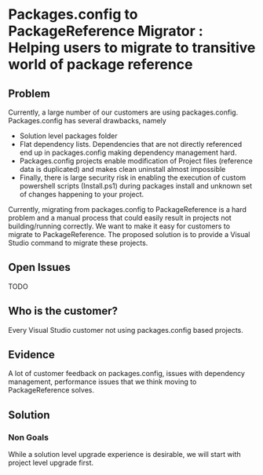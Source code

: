 # Packages.config to PackageReference Migrator : Helping users to migrate to transitive world of package reference

## Problem
Currently, a large number of our customers are using packages.config. 
Packages.config has several drawbacks, namely
* Solution level packages folder
* Flat dependency lists. Dependencies that are not directly referenced end up in packages.config making dependency management hard.
* Packages.config projects enable modification of Project files (reference data is duplicated) and makes clean uninstall almost impossible
* Finally, there is large security risk in enabling the execution of custom powershell scripts (Install.ps1) during packages install and unknown set of changes happening to your project.

Currently, migrating from packages.config to PackageReference is a hard problem and a manual process that could easily result in projects not building/running correctly. We want to make it easy for customers to migrate to PackageReference. 
The proposed solution is to provide a Visual Studio command to migrate these projects. 

## Open Issues
TODO

## Who is the customer?
Every Visual Studio customer not using packages.config based projects. 

## Evidence
A lot of customer feedback on packages.config, issues with dependency management, performance issues that we think moving to PackageReference solves. 

## Solution

### Non Goals
While a solution level upgrade experience is desirable, we will start with project level upgrade first.
